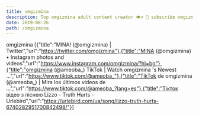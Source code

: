 ```yaml
---
title: omgizmina
description: Top omgizmina adult content creator 👁♐️ 👑 subscribe omgizmina to my porn site below IG omgizmina
date: 2019-08-26
path: /omgizmina
---
```


omgizmina
[{"title":"MINA! (@omgizmina) | Twitter","url":"https://twitter.com/omgizmina"},{"title":"MINA (@omgizmina) • Instagram photos and videos","url":"https://www.instagram.com/omgizmina/?hl=bg"},{"title":"omgizmina (@ameoba_) TikTok | Watch omgizmina 's Newest ...","url":"https://www.tiktok.com/@ameoba_"},{"title":"TikTok de omgizmina (@ameoba_) | Mira los últimos videos de ...","url":"https://www.tiktok.com/@ameoba_?lang=es"},{"title":"Тікток відео з піснею Lizzo - Truth Hurts - Urlebird","url":"https://urlebird.com/ua/song/lizzo-truth-hurts-6740282951700842498/"}]

